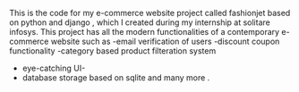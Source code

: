 This is the code for my e-commerce website project called fashionjet based on python and django  , which I created during my internship at solitare infosys.
This project has all the modern functionalities of a contemporary e-commerce website such as 
-email verification of users 
-discount coupon functionality
-category based product filteration system
- eye-catching UI-
- database storage based on sqlite and many more .
